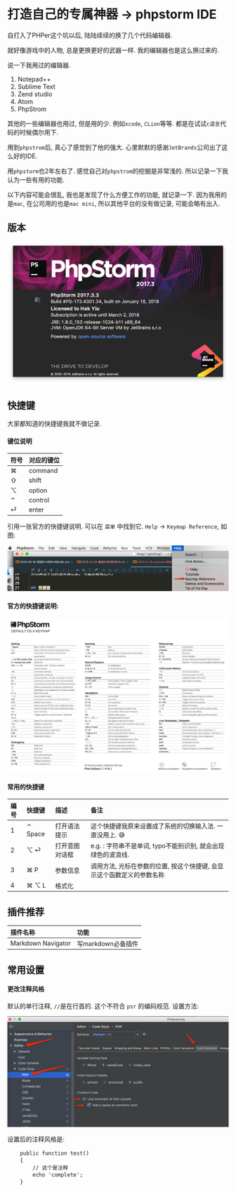 # 打造自己的专属神器 -> phpstorm IDE

自打入了PHPer这个坑以后, 陆陆续续的换了几个代码编辑器.

就好像游戏中的人物, 总是更换更好的武器一样. 我的编辑器也是这么换过来的.

说一下我用过的编辑器.

1. Notepad++
2. Sublime Text
3. Zend studio
4. Atom
5. PhpStrom

其他的一些编辑器也用过, 但是用的少. 例如`xcode`, `CLion`等等.
都是在试试`c语言`代码的时候偶尔用下.

用到`phpstrom`后, 真心了感觉到了他的强大. 心里默默的感谢`JetBrands`公司出了这么好的IDE.

用`phpstorm`也2年左右了. 感觉自己对`phpstrom`的挖掘是非常浅的.
所以记录一下我认为一些有用的功能.

以下内容可能会很乱, 我也是发现了什么方便工作的功能, 就记录一下. 因为我用的是`mac`, 在公司用的也是`mac mini`,
所以其他平台的没有做记录, 可能会略有出入.

## 版本

![phpstrom_version](../images/posts/phpstrom_version.png)

## 快捷键

大家都知道的快捷键我就不做记录.

#### 键位说明

| 符号 | 对应的键位 |
|:----|:---------|
| ⌘   | command  |
| ⇧   | shift    |
| ⌥   | option   |
| ⌃   | control  |
| ⏎   | enter    |


引用一张官方的快捷键说明. 可以在 `菜单` 中找到它.
`Help` -> `Keymap Reference`, 如图:

![phpstrom_jietu](../images/posts/phpstrom_jietu.png)

#### 官方的快捷键说明:

![phpstrom_hotkey](../images/posts/phpstrom_hotkey.png)

#### 常用的快捷键

| 编号 | 快捷键   | 描述         | 备注                                                       |
|:----|:--------|:------------|:-----------------------------------------------------------|
| 1   | ⌃ Space | 打开语法提示  | 这个快捷键我原来设置成了系统的切换输入法. 一直没用上. 😅            |
| 2   | ⌥ ⏎︎     | 打开意图对话框 | e.g. : 字符串不是单词, typo不能别识别, 就会出现绿色的波浪线.       |
| 3   | ⌘ P     | 参数信息     | 调用方法, 光标在参数的位置, 按这个快捷键, 会显示这个函数定义的参数名称 |
| 4   | ⌘ ⌥ L   | 格式化       |                                                            |


## 插件推荐

| 插件名称             | 功能              |
|:-------------------|:-----------------|
| Markdown Navigator | 写markdown必备插件 |

## 常用设置

#### 更改注释风格

默认的单行注释, `//`是在行首的. 这个不符合 `psr` 的编码规范.
设置方法:

![phpstrom__comment_set](../images/posts/phpstrom__comment_set.png)

设置后的注释风格是:

```
    public function test()
    {
        // 这个是注释
        echo 'complete';
    }
```



